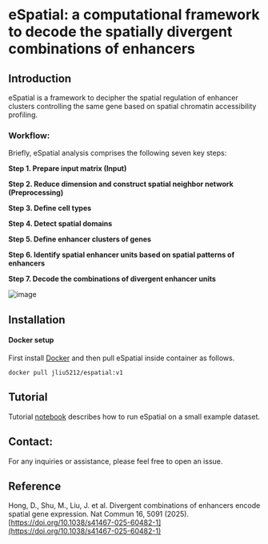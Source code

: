 # **eSpatial: a computational framework to decode the spatially divergent combinations of enhancers**
## **Introduction**

eSpatial is a framework to decipher the spatial regulation of enhancer clusters controlling the same gene based on spatial chromatin accessibility profiling.

### Workflow:

 Briefly, eSpatial analysis comprises the following seven key steps:

**Step 1. Prepare input matrix (Input)**

**Step 2. Reduce dimension and construct spatial neighbor network (Preprocessing)**

**Step 3. Define cell types**

**Step 4. Detect spatial domains**

**Step 5. Define enhancer clusters of genes**

**Step 6. Identify spatial enhancer units based on spatial patterns of enhancers**

**Step 7. Decode the combinations of divergent enhancer units**

![image](https://github.com/user-attachments/assets/bf4d5bf3-e6f2-4301-b490-fd24609b598a)


## **Installation**

#### Docker setup
First install [Docker](https://docs.docker.com/get-docker/) and then pull eSpatial inside container as follows.
```
docker pull jliu5212/espatial:v1
```

## **Tutorial**
Tutorial [notebook](https://github.com/xmuhuanglab/eSpatial/tree/main/notebooks) describes how to run eSpatial on a small example dataset.

## **Contact:**
For any inquiries or assistance, please feel free to open an issue.

## **Reference**
Hong, D., Shu, M., Liu, J. et al. Divergent combinations of enhancers encode spatial gene expression. Nat Commun 16, 5091 (2025). [https://doi.org/10.1038/s41467-025-60482-1](https://doi.org/10.1038/s41467-025-60482-1)
